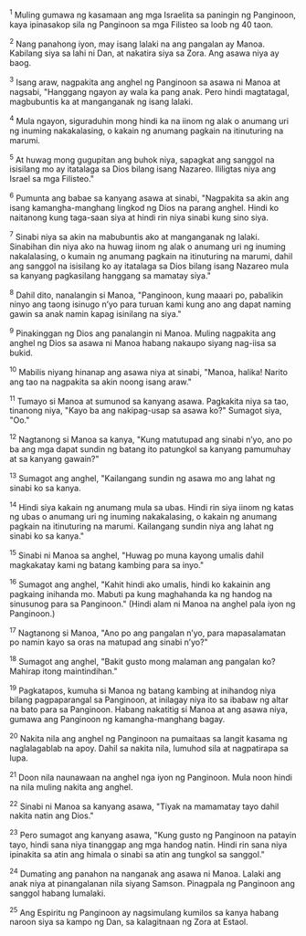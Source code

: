 <sup>1</sup>
Muling gumawa ng kasamaan ang mga Israelita sa paningin ng Panginoon, kaya ipinasakop sila ng Panginoon sa mga Filisteo sa loob ng 40 taon. 

<sup>2</sup>
Nang panahong iyon, may isang lalaki na ang pangalan ay Manoa. Kabilang siya sa lahi ni Dan, at nakatira siya sa Zora. Ang asawa niya ay baog. 

<sup>3</sup>
Isang araw, nagpakita ang anghel ng Panginoon sa asawa ni Manoa at nagsabi, "Hanggang ngayon ay wala ka pang anak. Pero hindi magtatagal, magbubuntis ka at manganganak ng isang lalaki. 

<sup>4</sup>
Mula ngayon, siguraduhin mong hindi ka na iinom ng alak o anumang uri ng inuming nakakalasing, o kakain ng anumang pagkain na itinuturing na marumi. 

<sup>5</sup>
At huwag mong gugupitan ang buhok niya, sapagkat ang sanggol na isisilang mo ay itatalaga sa Dios bilang isang Nazareo. Ililigtas niya ang Israel sa mga Filisteo." 

<sup>6</sup>
Pumunta ang babae sa kanyang asawa at sinabi, "Nagpakita sa akin ang isang kamangha-manghang lingkod ng Dios na parang anghel. Hindi ko naitanong kung taga-saan siya at hindi rin niya sinabi kung sino siya. 

<sup>7</sup>
Sinabi niya sa akin na mabubuntis ako at manganganak ng lalaki. Sinabihan din niya ako na huwag iinom ng alak o anumang uri ng inuming nakalalasing, o kumain ng anumang pagkain na itinuturing na marumi, dahil ang sanggol na isisilang ko ay itatalaga sa Dios bilang isang Nazareo mula sa kanyang pagkasilang hanggang sa mamatay siya." 

<sup>8</sup>
Dahil dito, nanalangin si Manoa, "Panginoon, kung maaari po, pabalikin ninyo ang taong isinugo nʼyo para turuan kami kung ano ang dapat naming gawin sa anak namin kapag isinilang na siya." 

<sup>9</sup>
Pinakinggan ng Dios ang panalangin ni Manoa. Muling nagpakita ang anghel ng Dios sa asawa ni Manoa habang nakaupo siyang nag-iisa sa bukid. 

<sup>10</sup>
Mabilis niyang hinanap ang asawa niya at sinabi, "Manoa, halika! Narito ang tao na nagpakita sa akin noong isang araw." 

<sup>11</sup>
Tumayo si Manoa at sumunod sa kanyang asawa. Pagkakita niya sa tao, tinanong niya, "Kayo ba ang nakipag-usap sa asawa ko?" Sumagot siya, "Oo." 

<sup>12</sup>
Nagtanong si Manoa sa kanya, "Kung matutupad ang sinabi nʼyo, ano po ba ang mga dapat sundin ng batang ito patungkol sa kanyang pamumuhay at sa kanyang gawain?" 

<sup>13</sup>
Sumagot ang anghel, "Kailangang sundin ng asawa mo ang lahat ng sinabi ko sa kanya. 

<sup>14</sup>
Hindi siya kakain ng anumang mula sa ubas. Hindi rin siya iinom ng katas ng ubas o anumang uri ng inuming nakakalasing, o kakain ng anumang pagkain na itinuturing na marumi. Kailangang sundin niya ang lahat ng sinabi ko sa kanya." 

<sup>15</sup>
Sinabi ni Manoa sa anghel, "Huwag po muna kayong umalis dahil magkakatay kami ng batang kambing para sa inyo." 

<sup>16</sup>
Sumagot ang anghel, "Kahit hindi ako umalis, hindi ko kakainin ang pagkaing inihanda mo. Mabuti pa kung maghahanda ka ng handog na sinusunog para sa Panginoon." (Hindi alam ni Manoa na anghel pala iyon ng Panginoon.) 

<sup>17</sup>
Nagtanong si Manoa, "Ano po ang pangalan nʼyo, para mapasalamatan po namin kayo sa oras na matupad ang sinabi nʼyo?" 

<sup>18</sup>
Sumagot ang anghel, "Bakit gusto mong malaman ang pangalan ko? Mahirap itong maintindihan." 

<sup>19</sup>
Pagkatapos, kumuha si Manoa ng batang kambing at inihandog niya bilang pagpaparangal sa Panginoon, at inilagay niya ito sa ibabaw ng altar na bato para sa Panginoon. Habang nakatitig si Manoa at ang asawa niya, gumawa ang Panginoon ng kamangha-manghang bagay. 

<sup>20</sup>
Nakita nila ang anghel ng Panginoon na pumaitaas sa langit kasama ng naglalagablab na apoy. Dahil sa nakita nila, lumuhod sila at nagpatirapa sa lupa. 

<sup>21</sup>
Doon nila naunawaan na anghel nga iyon ng Panginoon. Mula noon hindi na nila muling nakita ang anghel. 

<sup>22</sup>
Sinabi ni Manoa sa kanyang asawa, "Tiyak na mamamatay tayo dahil nakita natin ang Dios." 

<sup>23</sup>
Pero sumagot ang kanyang asawa, "Kung gusto ng Panginoon na patayin tayo, hindi sana niya tinanggap ang mga handog natin. Hindi rin sana niya ipinakita sa atin ang himala o sinabi sa atin ang tungkol sa sanggol." 

<sup>24</sup>
Dumating ang panahon na nanganak ang asawa ni Manoa. Lalaki ang anak niya at pinangalanan nila siyang Samson. Pinagpala ng Panginoon ang sanggol habang lumalaki. 

<sup>25</sup>
Ang Espiritu ng Panginoon ay nagsimulang kumilos sa kanya habang naroon siya sa kampo ng Dan, sa kalagitnaan ng Zora at Estaol.